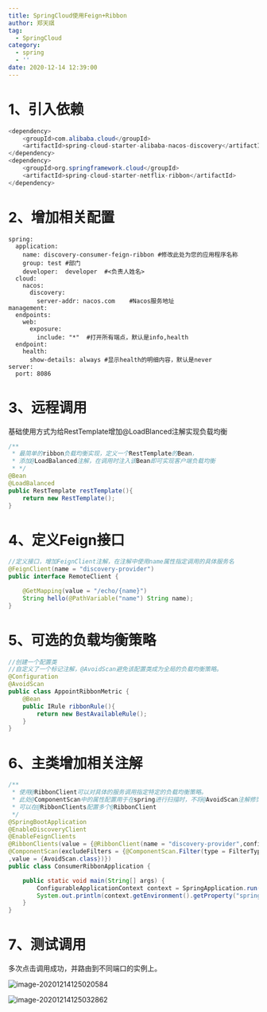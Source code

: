 ```yaml
---
title: SpringCloud使用Feign+Ribbon
author: 郑天祺
tag:
  - SpringCloud
category:
  - spring
  - ''
date: 2020-12-14 12:39:00
---
```


# 1、引入依赖

```java
<dependency>
    <groupId>com.alibaba.cloud</groupId>
    <artifactId>spring-cloud-starter-alibaba-nacos-discovery</artifactId>
</dependency>
<dependency>
    <groupId>org.springframework.cloud</groupId>
    <artifactId>spring-cloud-starter-netflix-ribbon</artifactId>
</dependency>
```

# 2、增加相关配置

```
spring:
  application:
    name: discovery-consumer-feign-ribbon #修改此处为您的应用程序名称
    group: test #部门
    developer:  developer  #<负责人姓名>
  cloud:
    nacos:
      discovery:
        server-addr: nacos.com    #Nacos服务地址
management:
  endpoints:
    web:
      exposure:
        include: "*"  #打开所有端点，默认是info,health
  endpoint:
    health:
      show-details: always #显示health的明细内容，默认是never
server:
  port: 8086
```

# 3、远程调用

基础使用方式为给RestTemplate增加@LoadBlanced注解实现负载均衡

```java
/**
 * 最简单的ribbon负载均衡实现，定义一个RestTemplate的Bean，
 * 添加@LoadBalanced注解，在调用时注入该Bean即可实现客户端负载均衡
 * */
@Bean
@LoadBalanced
public RestTemplate restTemplate(){
    return new RestTemplate();
}
```

# 4、定义Feign接口

```java
//定义接口，增加FeignClient注解，在注解中使用name属性指定调用的具体服务名
@FeignClient(name = "discovery-provider")
public interface RemoteClient {

    @GetMapping(value = "/echo/{name}")
    String hello(@PathVariable("name") String name);
}
```

# 5、可选的负载均衡策略

```java
//创建一个配置类
//自定义了一个标记注解，@AvoidScan避免该配置类成为全局的负载均衡策略。
@Configuration
@AvoidScan
public class AppointRibbonMetric {
    @Bean
    public IRule ribbonRule(){
        return new BestAvailableRule();
    }
}
```

# 6、主类增加相关注解

```java
/**
 * 使用@RibbonClient可以对具体的服务调用指定特定的负载均衡策略。
 * 此处@ComponentScan中的属性配置用于在spring进行扫描时，不将@AvoidScan注解修饰的策略设为全局默认策略
 * 可以在@RibbonClients配置多个@RibbonClient
 */
@SpringBootApplication
@EnableDiscoveryClient
@EnableFeignClients
@RibbonClients(value = {@RibbonClient(name = "discovery-provider",configuration = AppointRibbonMetric.class)})
@ComponentScan(excludeFilters = {@ComponentScan.Filter(type = FilterType.ANNOTATION
,value = {AvoidScan.class})})
public class ConsumerRibbonApplication {

    public static void main(String[] args) {
        ConfigurableApplicationContext context = SpringApplication.run(ConsumerRibbonApplication.class, args);
        System.out.println(context.getEnvironment().getProperty("spring.application.name"));
    }
}
```

# 7、测试调用

多次点击调用成功，并路由到不同端口的实例上。

![image-20201214125020584](/assets/images/image-20201214125020584.png)

![image-20201214125032862](/assets/images/image-20201214125032862.png)